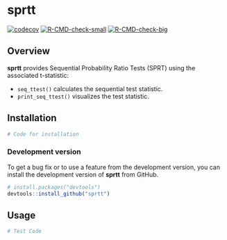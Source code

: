 sprtt
================

<!-- badges: start -->

[![codecov](https://codecov.io/gh/MeikeSteinhilber/sprtt/branch/main/graph/badge.svg?token=IQHTDTRBAW)](https://codecov.io/gh/MeikeSteinhilber/sprtt)
[![R-CMD-check-small](https://github.com/MeikeSteinhilber/sprtt/actions/workflows/R-CMD-check.yaml/badge.svg)](https://github.com/MeikeSteinhilber/sprtt/actions/workflows/R-CMD-check.yaml)
[![R-CMD-check-big](https://github.com/MeikeSteinhilber/sprtt/workflows/R-CMD-check/badge.svg)](https://github.com/MeikeSteinhilber/sprtt/actions/workflows/check-full.yaml)

<!-- badges: end -->

## Overview

**sprtt** provides Sequential Probability Ratio Tests (SPRT) using the
associated t-statistic:

-   `seq_ttest()` calculates the sequential test statistic.
-   `print_seq_ttest()` visualizes the test statistic.

## Installation

``` r
# Code for installation
```

### Development version

To get a bug fix or to use a feature from the development version, you
can install the development version of **sprtt** from GitHub.

``` r
# install.packages("devtools")
devtools::install_github("sprtt")
```

## Usage

``` r
# Test Code
```

